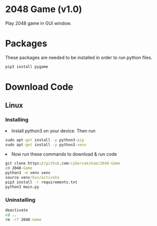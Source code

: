 # 2048 Game (v1.0)

Play 2048 game in GUI window.

# Packages

These packages are needed to be installed in order to run python files.

```cmd
pip3 install pygame
```

# Download Code

## Linux
### Installing
<li>Install python3 on your device. Then run</li>

```cmd
sudo apt-get install -y python3-pip
sudo apt-get install -y python3-venv
```

<li>Now run these commands to download & run code</li>

```cmd
git clone https://github.com/cybersaksham/2048-Game
cd 2048-Game
python3 -m venv venv
source venv/bin/activate
pip3 install -r requirements.txt
python3 main.py
```

### Uninstalling
```cmd
deactivate
cd ..
rm -rf 2048-Game
```

